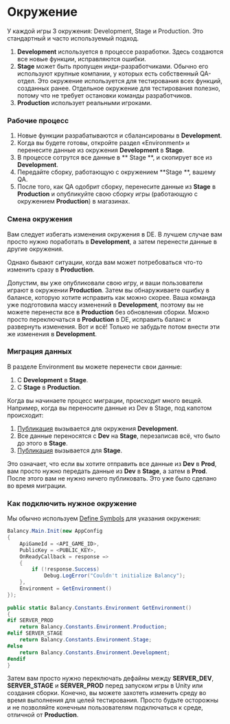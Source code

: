 # Окружение

У каждой игры 3 окружения: Development, Stage и Production. Это стандартный и часто используемый подход.

1. **Development** используется в процессе разработки. Здесь создаются все новые функции, исправляются ошибки.
2. **Stage** может быть пропущен инди-разработчиками. Обычно его используют крупные компании, у которых есть собственный QA-отдел. Это окружение используется для тестирования всех функций, созданных ранее. Отдельное окружение для тестирования полезно, потому что не требует остановки команды разработчиков.
3. **Production** использует реальными игроками.


### Рабочие процесс

1. Новые функции разрабатываются и сбалансированы в **Development**.
2. Когда вы будете готовы, откройте раздел «Environment» и перенесите данные из окружения **Development** в **Stage**.
3. В процессе сотрутся все данные в ** Stage **, и скопирует все из **Development**.
4. Передайте сборку, работающую с окружением **Stage **, вашему QA.
5. После того, как QA одобрит сборку, перенесите данные из **Stage** в **Production** и опубликуйте свою сборку игры (работающую с окружением **Production**) в магазинах.

### Смена окружения

Вам следует избегать изменения окружения в DE. В лучшем случае вам просто нужно поработать в **Development**, а затем перенести данные в другие окружения.

Однако бывают ситуации, когда вам может потребоваться что-то изменить сразу в **Production**.

Допустим, вы уже опубликовали свою игру, и ваши пользователи играют в окружении **Production**. Затем вы обнаруживаете ошибку в балансе, которую хотите исправить как можно скорее. Ваша команда уже подготовила массу изменений в **Development**, поэтому вы не можете перенести все в **Production** без обновления сборки. Можно просто переключаться в **Production** в DE, исправить баланс и развернуть изменения. Вот и всё! Только не забудьте потом внести эти же изменения в **Development**.

### Миграция данных

В разделе Environment вы можете перенести свои данные:

1. С **Development** в **Stage**.
2. С **Stage** в **Production**.

Когда вы начинаете процесс миграции, происходит много вещей. Например, когда вы переносите данные из Dev в Stage, под капотом происходит:

1.  [Публикация](/data_editor/deploy) вызывается для окружения **Development**.
2.  Все данные переносятся с **Dev** на **Stage**, перезаписав всё, что было до этого в **Stage**.
3.  [Публикация](/data_editor/deploy) вызывается для **Stage**.

Это означает, что если вы хотите отправить все данные из **Dev** в **Prod**, вам просто нужно передать данные из **Dev** в **Stage**, а затем в **Prod**. После этого вам не нужно ничего публиковать. Это уже было сделано во время миграции.

### Как подключить нужное окружение

Мы обычно используем [Define Symbols](https://docs.unity3d.com/Manual/PlatformDependentCompilation.html) для указания окружения:

```csharp fct_label="Unity"
Balancy.Main.Init(new AppConfig
{
    ApiGameId = <API_GAME_ID>,
    PublicKey = <PUBLIC_KEY>,
    OnReadyCallback = response =>
    {
        if (!response.Success)
            Debug.LogError("Couldn't initialize Balancy");
    },
    Environment = GetEnvironment()
});
            
public static Balancy.Constants.Environment GetEnvironment()
{
#if SERVER_PROD
    return Balancy.Constants.Environment.Production;
#elif SERVER_STAGE
    return Balancy.Constants.Environment.Stage;
#else
    return Balancy.Constants.Environment.Development;
#endif
}
```

Затем вам просто нужно переключать дефайны между **SERVER_DEV**, **SERVER_STAGE** и **SERVER_PROD** перед запуском игры в Unity или создания сборки.
Конечно, вы можете захотеть изменить среду во время выполнения для целей тестирования. Просто будьте осторожны и не позволяйте конечным пользователям подключаться к среде, отличной от **Production**. 
